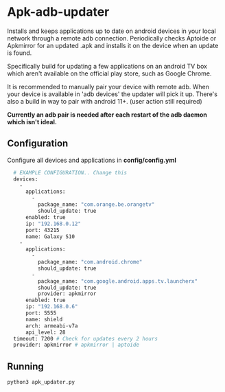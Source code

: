 # Apk-adb-updater

Installs and keeps applications up to date on android devices in your local network through a remote adb connection. 
Periodically checks Aptoide or Apkmirror for an updated .apk and installs it on the device when an update is found.

Specifically build for updating a few applications on an android TV box which aren't available on the official play store, such as Google Chrome.

It is recommended to manually pair your device with remote adb. When your device is available in 'adb devices' the updater will pick it up.
There's also a build in way to pair with android 11+. (user action still required)

**Currently an adb pair is needed after each restart of the adb daemon which isn't ideal.**

##  Configuration

Configure all devices and applications in **config/config.yml**

```sh
  # EXAMPLE CONFIGURATION.. Change this
  devices: 
    - 
      applications: 
        - 
          package_name: "com.orange.be.orangetv"
          should_update: true
      enabled: true
      ip: "192.168.0.12"
      port: 43215
      name: Galaxy S10
    - 
      applications: 
        - 
          package_name: "com.android.chrome"
          should_update: true
        - 
          package_name: "com.google.android.apps.tv.launcherx"
          should_update: true
          provider: apkmirror
      enabled: true
      ip: "192.168.0.6"
      port: 5555
      name: shield
      arch: armeabi-v7a
      api_level: 28
  timeout: 7200 # Check for updates every 2 hours
  provider: apkmirror # apkmirror | aptoide
```
## Running
```sh
python3 apk_updater.py
```

